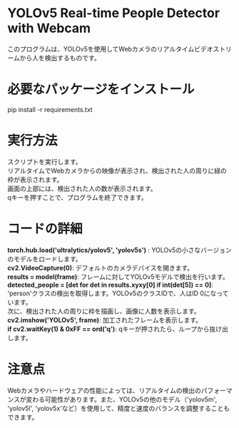 # YOLOv5 Real-time People Detector with Webcam
このプログラムは、YOLOv5を使用してWebカメラのリアルタイムビデオストリームから人を検出するものです。  

# 必要なパッケージをインストール
pip install -r requirements.txt  

# 実行方法
スクリプトを実行します。  
リアルタイムでWebカメラからの映像が表示され、検出された人の周りに緑の枠が表示されます。  
画面の上部には、検出された人の数が表示されます。  
qキーを押すことで、プログラムを終了できます。  
# コードの詳細
**torch.hub.load('ultralytics/yolov5', 'yolov5s')** : YOLOv5の小さなバージョンのモデルをロードします。  
**cv2.VideoCapture(0)**: デフォルトのカメラデバイスを開きます。  
**results = model(frame)**: フレームに対してYOLOv5モデルで検出を行います。  
**detected_people = [det for det in results.xyxy[0] if int(det[5]) == 0]**: 'person'クラスの検出を取得します。YOLOv5のクラスIDで、人はID 0になっています。  
次に、検出された人の周りに枠を描画し、画像に人数を表示します。  
**cv2.imshow('YOLOv5', frame)**: 加工されたフレームを表示します。  
**if cv2.waitKey(1) & 0xFF == ord('q')**: qキーが押されたら、ループから抜け出します。  
# 注意点
Webカメラやハードウェアの性能によっては、リアルタイムの検出のパフォーマンスが変わる可能性があります。また、YOLOv5の他のモデル（'yolov5m', 'yolov5l', 'yolov5x'など）を使用して、精度と速度のバランスを調整することもできます。
